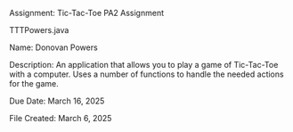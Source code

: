 Assignment: Tic-Tac-Toe PA2 Assignment

TTTPowers.java

Name: Donovan Powers

Description: An application that allows you to play a game of Tic-Tac-Toe with a computer. Uses a number of functions to handle the needed actions for the game. 

Due Date: March 16, 2025

File Created: March 6, 2025
